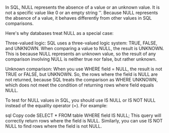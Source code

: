In SQL, NULL represents the absence of a value or an unknown value. It is not a specific value like 0 or an empty string ''. Because NULL represents the absence of a value, it behaves differently from other values in SQL comparisons.

Here's why databases treat NULL as a special case:

Three-valued logic: SQL uses a three-valued logic system: TRUE, FALSE, and UNKNOWN. When comparing a value to NULL, the result is UNKNOWN. This is because NULL represents an unknown value, so the result of any comparison involving NULL is neither true nor false, but rather unknown.

Unknown comparison: When you use WHERE field = NULL, the result is not TRUE or FALSE, but UNKNOWN. So, the rows where the field is NULL are not returned, because SQL treats the comparison as WHERE UNKNOWN, which does not meet the condition of returning rows where field equals NULL.

To test for NULL values in SQL, you should use IS NULL or IS NOT NULL instead of the equality operator (=). For example:

sql
Copy code
SELECT * FROM table WHERE field IS NULL;
This query will correctly return rows where the field is NULL. Similarly, you can use IS NOT NULL to find rows where the field is not NULL.
